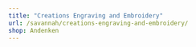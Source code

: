 ```yaml
---
title: "Creations Engraving and Embroidery"
url: /savannah/creations-engraving-and-embroidery/
shop: Andenken
---
```

